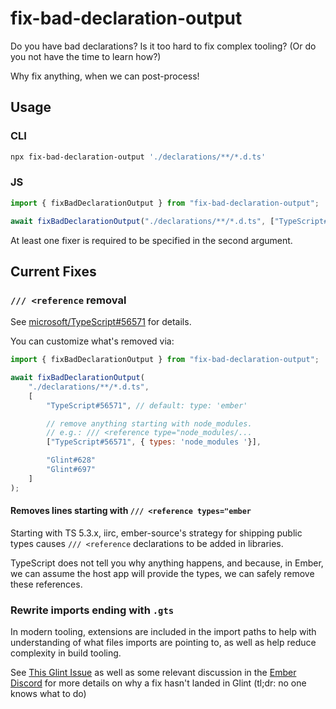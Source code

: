 # fix-bad-declaration-output

Do you have bad declarations?
Is it too hard to fix complex tooling?
(Or do you not have the time to learn how?)

Why fix anything, when we can post-process!

## Usage

### CLI

```bash
npx fix-bad-declaration-output './declarations/**/*.d.ts'
```

### JS

```js
import { fixBadDeclarationOutput } from "fix-bad-declaration-output";

await fixBadDeclarationOutput("./declarations/**/*.d.ts", ["TypeScript#56571", "Glint#628"]);
```

At least one fixer is required to be specified in the second argument.

## Current Fixes

### `/// <reference` removal

See [microsoft/TypeScript#56571](https://github.com/microsoft/TypeScript/issues/56571#issuecomment-1830436576) for details.

You can customize what's removed via:

```js
import { fixBadDeclarationOutput } from "fix-bad-declaration-output";

await fixBadDeclarationOutput(
    "./declarations/**/*.d.ts",
    [
        "TypeScript#56571", // default: type: 'ember'

        // remove anything starting with node_modules.
        // e.g.: /// <reference type="node_modules/...
        ["TypeScript#56571", { types: 'node_modules '}],

        "Glint#628"
        "Glint#697"
    ]
);
```

#### Removes lines starting with `/// <reference types="ember`

Starting with TS 5.3.x, iirc, ember-source's strategy for shipping public types causes `/// <reference` declarations to be added in libraries.

TypeScript does not tell you why anything happens, and because, in Ember, we can assume the host app will provide the types, we can safely remove these references.

### Rewrite imports ending with `.gts`

In modern tooling, extensions are included in the import paths to help with understanding of what files imports are pointing to, as well as help reduce complexity in build tooling.

See [This Glint Issue](https://github.com/typed-ember/glint/issues/628) as well as some relevant discussion in the [Ember Discord](https://discord.com/channels/480462759797063690/568935504288940056/1171838869914779659) for more details on why a fix hasn't landed in Glint (tl;dr: no one knows what to do)
